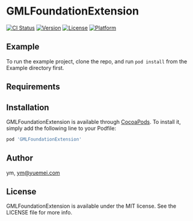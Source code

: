 # GMLFoundationExtension

[![CI Status](https://img.shields.io/travis/ym/GMLFoundationExtension.svg?style=flat)](https://travis-ci.org/ym/GMLFoundationExtension)
[![Version](https://img.shields.io/cocoapods/v/GMLFoundationExtension.svg?style=flat)](https://cocoapods.org/pods/GMLFoundationExtension)
[![License](https://img.shields.io/cocoapods/l/GMLFoundationExtension.svg?style=flat)](https://cocoapods.org/pods/GMLFoundationExtension)
[![Platform](https://img.shields.io/cocoapods/p/GMLFoundationExtension.svg?style=flat)](https://cocoapods.org/pods/GMLFoundationExtension)

## Example

To run the example project, clone the repo, and run `pod install` from the Example directory first.

## Requirements

## Installation

GMLFoundationExtension is available through [CocoaPods](https://cocoapods.org). To install
it, simply add the following line to your Podfile:

```ruby
pod 'GMLFoundationExtension'
```

## Author

ym, ym@yuemei.com

## License

GMLFoundationExtension is available under the MIT license. See the LICENSE file for more info.
